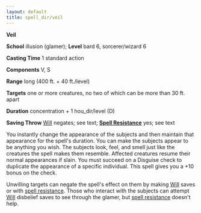 ```yaml
---
layout: default
title: spell_dir/veil
---
```

 **Veil**

**School** illusion (glamer); **Level** bard 6, sorcerer/wizard 6

**Casting Time** 1 standard action

**Components** V, S

**Range** long (400 ft. + 40 ft./level)

**Targets** one or more creatures, no two of which can be more than 30 ft. apart

**Duration** concentration + 1 hou_dir/level (D)

**Saving Throw** [Will](../combat#_will) negates; see text; **[Spell Resistance](../glossary#_spell-resistance)** yes; see text

You instantly change the appearance of the subjects and then maintain that appearance for the spell's duration. You can make the subjects appear to be anything you wish. The subjects look, feel, and smell just like the creatures the spell makes them resemble. Affected creatures resume their normal appearances if slain. You must succeed on a Disguise check to duplicate the appearance of a specific individual. This spell gives you a +10 bonus on the check.

Unwilling targets can negate the spell's effect on them by making [Will](../combat#_will) saves or with [spell resistance](../glossary#_spell-resistance). Those who interact with the subjects can attempt [Will](../combat#_will) disbelief saves to see through the glamer, but [spell resistance](../glossary#_spell-resistance) doesn't help.

